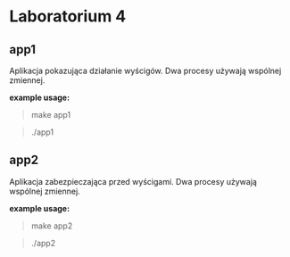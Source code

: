 Laboratorium 4
=========


app1
----
Aplikacja pokazująca działanie wyścigów.
Dwa procesy używają wspólnej zmiennej.

**example usage:**
> make app1

> ./app1


app2
----
Aplikacja zabezpieczająca przed wyścigami.
Dwa procesy używają wspólnej zmiennej.
    
**example usage:**
> make app2

> ./app2

